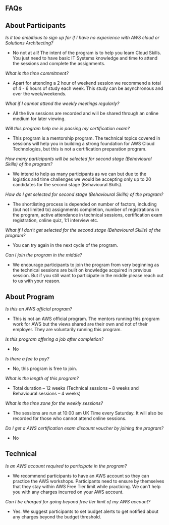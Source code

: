 ## FAQs

## About Participants

*Is it too ambitious to sign up for if I have no experience with AWS cloud or Solutions Architecting?*
- No not at all! The intent of the program is to help you learn Cloud Skills. You just need to have basic IT Systems knowledge and time to attend the sessions and complete the assignments.

*What is the time commitment?*
- Apart for attending a 2 hour of weekend session we recommend a total of 4 - 6 hours of study each week. This study can be asynchronous and over the week/weekends.

*What if I cannot attend the weekly meetings regularly?*
- All the live sessions are recorded and will be shared through an online medium for later viewing.

*Will this program help me in passing my certification exam?*
- This program is a mentorship program. The technical topics covered in sessions will help you in building a strong foundation for AWS Cloud Technologies, but this is not a certification preparation program.

*How many participants will be selected for second stage (Behavioural Skills) of the program?*
- We intend to help as many participants as we can but due to the logistics and time challenges we would be accepting only up to 20 candidates for the second stage (Behavioural Skills).

*How do I get selected for second stage (Behavioural Skills) of the program?*
- The shortlisting process is depended on number of factors, including (but not limited to) assignments completion, number of registrations in the program, active attendance in technical sessions, certification exam registration, online quiz, 1:1 interview etc.

*What if I don't get selected for the second stage (Behavioural Skills) of the program?*
- You can try again in the next cycle of the program.

*Can I join the program in the middle?*
- We encourage participants to join the program from very beginning as the technical sessions are built on knowledge acquired in previous session. But if you still want to participate in the middle please reach out to us with your reason.

## About Program

*Is this an AWS official program?*
- This is not an AWS official program. The mentors running this program work for AWS but the views shared are their own and not of their employer. They are voluntarily running this program.

*Is this program offering a job after completion?*
- No

*Is there a fee to pay?*
- No, this program is free to join.

*What is the length of this program?*
- Total duration – 12 weeks (Technical sessions – 8 weeks and Behavioural sessions – 4 weeks)

*What is the time zone for the weekly sessions?*
- The sessions are run at 10:00 am UK Time every Saturday. It will also be recorded for those who cannot attend online sessions.

*Do I get a AWS certification exam discount voucher by joining the program?*
- No

## Technical

*Is an AWS account required to participate in the program?*
- We recommend participants to have an AWS account so they can practice the AWS workshops. Participants need to ensure by themselves that they stay within AWS Free Tier limit while practicing. We can’t help you with any charges incurred on your AWS account.

*Can I be charged for going beyond free tier limit of my AWS account?*
- Yes. We suggest participants to set budget alerts to get notified about any charges beyond the budget threshold.


